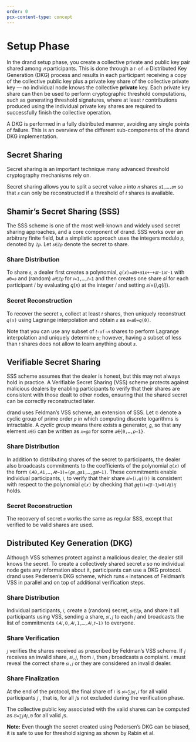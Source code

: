 ```yaml
---
order: 0
pcx-content-type: concept
---
```


# Setup Phase

In the drand setup phase, you create a collective private and public key pair shared among _𝑛_ participants. This is done through a `𝑡-of-𝑛` Distributed Key Generation (DKG) process and results in each participant receiving a copy of the collective public key plus a private key share of the collective private key &mdash; no individual node knows the collective **private** key. Each private key share can then be used to perform cryptographic threshold computations, such as generating threshold signatures, where at least `𝑡` contributions produced using the individual private key shares are required to successfully finish the collective operation.

A DKG is performed in a fully distributed manner, avoiding any single points of failure. This is an overview of the different sub-components of the drand DKG implementation.

## Secret Sharing

Secret sharing is an important technique many advanced threshold cryptography mechanisms rely on.

Secret sharing allows you to split a secret value `𝑠` into `𝑛` shares `𝑠1,…,𝑠𝑛` so that `𝑠` can only be reconstructed if a threshold of `𝑡` shares is available.

## Shamir’s Secret Sharing (SSS)

The SSS scheme is one of the most well-known and widely used secret sharing approaches, and a core component of drand. SSS works over an arbitrary finite field, but a simplistic approach uses the integers modulo `𝑝`, denoted by `ℤ𝑝`. Let `𝑠∈ℤ𝑝` denote the secret to share.

### Share Distribution
To share `𝑠`, a dealer first creates a polynomial, `𝑞(𝑥)=𝑎0+𝑎1𝑥+⋯+𝑎𝑡−1𝑥𝑡−1` with `𝑎0=𝑠` and (random) `𝑎𝑖∈ℤ𝑝` for `𝑖=1,…,𝑡−1` and then creates one share 𝑠𝑖 for each participant 𝑖 by evaluating 𝑞(𝑥) at the integer 𝑖 and setting 𝑠𝑖=(𝑖,𝑞(𝑖)).

### Secret Reconstruction

To recover the secret `𝑠`, collect at least `𝑡` shares, then uniquely reconstruct `𝑞(𝑥)` using Lagrange interpolation and obtain `𝑠` as `𝑠=𝑎0=𝑞(0)`.

Note that you can use any subset of `𝑡-of-𝑛` shares to perform Lagrange interpolation and uniquely determine `𝑠`; however, having a subset of less than `𝑡` shares does not allow to learn anything about `𝑠`.

## Verifiable Secret Sharing

SSS scheme assumes that the dealer is honest, but this may not always hold in practice. A Verifiable Secret Sharing (VSS) scheme protects against malicious dealers by enabling participants to verify that their shares are consistent with those dealt to other nodes, ensuring that the shared secret can be correctly reconstructed later.

drand uses Feldman’s VSS scheme, an extension of SSS. Let `𝔾` denote a cyclic group of prime order `𝑝` in which computing discrete logarithms is intractable. A _cyclic group_ means there exists a generator, `𝑔`, so that any element `𝑥∈𝔾` can be written as `𝑥=𝑔𝑎` for some `𝑎∈{0,…,𝑝−1}`.

### Share Distribution

In addition to distributing shares of the secret to participants, the dealer also broadcasts commitments to the coefficients of the polynomial `𝑞(𝑥)` of the form `(𝐴0,𝐴1,…,𝐴𝑡−1)=(𝑔𝑠,𝑔𝑎1,…,𝑔𝑎𝑡−1)`. These commitments enable individual participants, `𝑖`, to verify that their share `𝑠𝑖=(𝑖,𝑞(𝑖))` is consistent with respect to the polynomial `𝑞(𝑥)` by checking that `𝑔𝑞(𝑖)=∏𝑡−1𝑗=0(𝐴𝑗)𝑖𝑗` holds.

### Secret Reconstruction

The recovery of secret `𝑠` works the same as regular SSS, except that verified to be valid shares are used.

## Distributed Key Generation (DKG)

Although VSS schemes protect against a malicious dealer, the dealer still knows the secret. To create a collectively shared secret `𝑠` so no individual node gets any information about it, participants can use a DKG protocol. drand uses Pedersen’s DKG scheme, which runs `𝑛` instances of Feldman’s VSS in parallel and on top of additional verification steps.

### Share Distribution

Individual participants, `𝑖`, create a (random) secret, `𝑠𝑖∈ℤ𝑝`, and share it all participants using VSS, sending a share, `𝑠𝑖,𝑗` to each `𝑗` and broadcasts the list of commitments `(𝐴𝑖,0,𝐴𝑖,1,…,𝐴𝑖,𝑡−1)` to everyone.

### Share Verification

`𝑗` verifies the shares received as prescribed by Feldman’s VSS scheme. If `𝑗` receives an invalid share, `𝑠𝑖,𝑗`, from `𝑖`, then `𝑗` broadcasts a complaint. `𝑖` must reveal the correct share `𝑠𝑖,𝑗` or they are considered an invalid dealer.

### Share Finalization

At the end of the protocol, the final share of `𝑖` is `𝑠𝑖=∑𝑗𝑠𝑗,𝑖` for all valid participants `𝑗` , that is, for all `𝑗`s not excluded during the verification phase.

The collective public key associated with the valid shares can be computed as `𝑆=∑𝑗𝐴𝑗,0` for all valid `𝑗`s.

**Note:** Even though the secret created using Pedersen’s DKG can be biased, it is safe to use for threshold signing as shown by Rabin et al.
